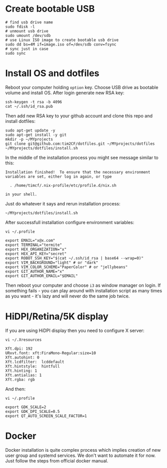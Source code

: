 # Create bootable USB

```shell
# find usb drive name
sudo fdisk -l
# unmount usb drive
sudo umount /dev/sdb
# use Linux ISO image to create bootable usb drive
sudo dd bs=4M if=image.iso of=/dev/sdb conv=fsync
# sync just in case
sudo sync
```

# Install OS and dotfiles

Reboot your computer holding `option` key. Choose USB drive as bootable volume and install OS. After login generate new RSA key:

```shell
ssh-keygen -t rsa -b 4096
cat ~/.ssh/id_rsa.pub
```

Then add new RSA key to your github account and clone this repo and install dotfiles:

```shell
sudo apt-get update -y
sudo apt-get install -y git
mkdir -p ~/MYprojects
git clone git@github.com:tim2CF/dotfiles.git ~/MYprojects/dotfiles
~/MYprojects/dotfiles/install.sh
```

In the middle of the installation process you might see message similar to this:

```shell
Installation finished!  To ensure that the necessary environment
variables are set, either log in again, or type

  . /home/timcf/.nix-profile/etc/profile.d/nix.sh

in your shell.
```

Just do whatever it says and rerun installation process:

```shell
~/MYprojects/dotfiles/install.sh
```

After successfull installation configure environment variables:

```shell
vi ~/.profile

export EMAIL="x@x.com"
export TERMINAL="termite"
export HEX_ORGANIZATION="x"
export HEX_API_KEY="secret"
export ROBOT_SSH_KEY="$(cat ~/.ssh/id_rsa | base64 --wrap=0)"
export VIM_BACKGROUND="light" # or "dark"
export VIM_COLOR_SCHEME="PaperColor" # or "jellybeans"
export GIT_AUTHOR_NAME="x"
export GIT_AUTHOR_EMAIL="$EMAIL"
```

Then reboot your computer and choose `i3` as window manager on login. If something fails - you can play around with installation script as many times as you want - it's lazy and will never do the same job twice.

# HiDPI/Retina/5K display

If you are using HiDPI display then you need to configure X server:

```shell
vi ~/.Xresources

Xft.dpi: 192
URxvt.font: xft:FiraMono-Regular:size=10
Xft.autohint: 0
Xft.lcdfilter:  lcddefault
Xft.hintstyle:  hintfull
Xft.hinting: 1
Xft.antialias: 1
Xft.rgba: rgb
```

And then:

```shell
vi ~/.profile

export GDK_SCALE=2
export GDK_DPI_SCALE=0.5
export QT_AUTO_SCREEN_SCALE_FACTOR=1
```

# Docker

Docker installation is quite complex process which implies creation of new user group and systemd services. We don't want to automate it for now. Just follow the steps from official docker manual.
